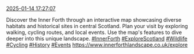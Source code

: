 [2025-01-14 17:27:07](https://mstdn.social/@hill_wanderer/113827881112131550)

Discover the Inner Forth through an interactive map showcasing diverse habitats and historical sites in central Scotland. Plan your visit by exploring walking, cycling routes, and local events. Use the map&#39;s features to dive deeper into this unique landscape. <a href="https://mstdn.social/tags/InnerForth" class="mention hashtag" rel="tag">#InnerForth</a> <a href="https://mstdn.social/tags/ExploreScotland" class="mention hashtag" rel="tag">#ExploreScotland</a> <a href="https://mstdn.social/tags/Wildlife" class="mention hashtag" rel="tag">#Wildlife</a> <a href="https://mstdn.social/tags/Cycling" class="mention hashtag" rel="tag">#Cycling</a> <a href="https://mstdn.social/tags/History" class="mention hashtag" rel="tag">#History</a> <a href="https://mstdn.social/tags/Events" class="mention hashtag" rel="tag">#Events</a> <a href="https://www.innerforthlandscape.co.uk/explore" target="_blank" rel="nofollow noopener noreferrer" translate="no">https://www.innerforthlandscape.co.uk/explore</a>